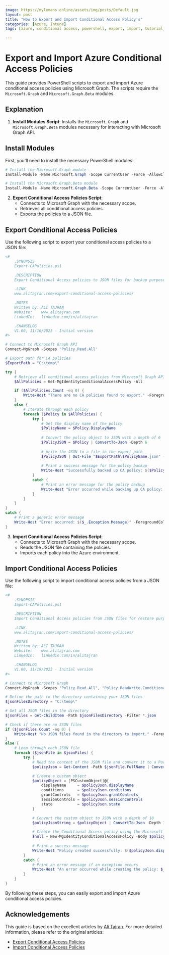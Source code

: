 ```yaml
---
image: https://mylemans.online/assets/img/posts/Default.jpg
layout: post
title: "How to Export and Import Conditional Access Policy's"
categories: [Azure, Intune]
tags: [azure, conditional access, powershell, export, import, tutorial, youtube]

---
```


# Export and Import Azure Conditional Access Policies

This guide provides PowerShell scripts to export and import Azure conditional access policies using Microsoft Graph. The scripts require the `Microsoft.Graph` and `Microsoft.Graph.Beta` modules.


## Explanation

1. **Install Modules Script**: Installs the `Microsoft.Graph` and `Microsoft.Graph.Beta` modules necessary for interacting with Microsoft Graph API.

## Install Modules

First, you'll need to install the necessary PowerShell modules:

```powershell
# Install the Microsoft.Graph module
Install-Module -Name Microsoft.Graph -Scope CurrentUser -Force -AllowClobber

# Install the Microsoft.Graph.Beta module
Install-Module -Name Microsoft.Graph.Beta -Scope CurrentUser -Force -AllowClobber
```


2. **Export Conditional Access Policies Script**:
   - Connects to Microsoft Graph with the necessary scope.
   - Retrieves all conditional access policies.
   - Exports the policies to a JSON file.
     
## Export Conditional Access Policies

Use the following script to export your conditional access policies to a JSON file:

```powershell
<#
    .SYNOPSIS
    Export-CAPolicies.ps1

    .DESCRIPTION
    Export Conditional Access policies to JSON files for backup purposes.

    .LINK
    www.alitajran.com/export-conditional-access-policies/

    .NOTES
    Written by: ALI TAJRAN
    Website:    www.alitajran.com
    LinkedIn:   linkedin.com/in/alitajran

    .CHANGELOG
    V1.00, 11/16/2023 - Initial version
#>

# Connect to Microsoft Graph API
Connect-MgGraph -Scopes 'Policy.Read.All'

# Export path for CA policies
$ExportPath = "C:\temp\"

try {
    # Retrieve all conditional access policies from Microsoft Graph API
    $AllPolicies = Get-MgIdentityConditionalAccessPolicy -All

    if ($AllPolicies.Count -eq 0) {
        Write-Host "There are no CA policies found to export." -ForegroundColor Yellow
    }
    else {
        # Iterate through each policy
        foreach ($Policy in $AllPolicies) {
            try {
                # Get the display name of the policy
                $PolicyName = $Policy.DisplayName
            
                # Convert the policy object to JSON with a depth of 6
                $PolicyJSON = $Policy | ConvertTo-Json -Depth 6
            
                # Write the JSON to a file in the export path
                $PolicyJSON | Out-File "$ExportPath\$PolicyName.json" -Force
            
                # Print a success message for the policy backup
                Write-Host "Successfully backed up CA policy: $($PolicyName)" -ForegroundColor Green
            }
            catch {
                # Print an error message for the policy backup
                Write-Host "Error occurred while backing up CA policy: $($Policy.DisplayName). $($_.Exception.Message)" -ForegroundColor Red
            }
        }
    }
}
catch {
    # Print a generic error message
    Write-Host "Error occurred: $($_.Exception.Message)" -ForegroundColor Red
}
```


3. **Import Conditional Access Policies Script**:
   - Connects to Microsoft Graph with the necessary scope.
   - Reads the JSON file containing the policies.
   - Imports each policy into the Azure environment.
  
## Import Conditional Access Policies

Use the following script to import conditional access policies from a JSON file:

```powershell
<#
    .SYNOPSIS
    Import-CAPolicies.ps1

    .DESCRIPTION
    Import Conditional Access policies from JSON files for restore purposes.

    .LINK
    www.alitajran.com/import-conditional-access-policies/

    .NOTES
    Written by: ALI TAJRAN
    Website:    www.alitajran.com
    LinkedIn:   linkedin.com/in/alitajran

    .CHANGELOG
    V1.00, 11/19/2023 - Initial version
#>

# Connect to Microsoft Graph
Connect-MgGraph -Scopes "Policy.Read.All", "Policy.ReadWrite.ConditionalAccess", "Application.Read.All"

# Define the path to the directory containing your JSON files
$jsonFilesDirectory = "C:\temp\"

# Get all JSON files in the directory
$jsonFiles = Get-ChildItem -Path $jsonFilesDirectory -Filter *.json

# Check if there are no JSON files
if ($jsonFiles.Count -eq 0) {
    Write-Host "No JSON files found in the directory to import." -ForegroundColor Yellow
}
else {
    # Loop through each JSON file
    foreach ($jsonFile in $jsonFiles) {
        try {
            # Read the content of the JSON file and convert it to a PowerShell object
            $policyJson = Get-Content -Path $jsonFile.FullName | ConvertFrom-Json

            # Create a custom object
            $policyObject = [PSCustomObject]@{
                displayName     = $policyJson.displayName
                conditions      = $policyJson.conditions
                grantControls   = $policyJson.grantControls
                sessionControls = $policyJson.sessionControls
                state           = $policyJson.state
            }

            # Convert the custom object to JSON with a depth of 10
            $policyJsonString = $policyObject | ConvertTo-Json -Depth 10

            # Create the Conditional Access policy using the Microsoft Graph API
            $null = New-MgIdentityConditionalAccessPolicy -Body $policyJsonString
        
            # Print a success message
            Write-Host "Policy created successfully: $($policyJson.displayName) " -ForegroundColor Green
        }
        catch {
            # Print an error message if an exception occurs
            Write-Host "An error occurred while creating the policy: $_" -ForegroundColor Red
        }
    }
}
```

By following these steps, you can easily export and import Azure conditional access policies.

## Acknowledgements

This guide is based on the excellent articles by [Ali Tajran](https://www.alitajran.com/about/). For more detailed information, please refer to the original articles:

- [Export Conditional Access Policies](https://www.alitajran.com/export-conditional-access-policies/)
- [Import Conditional Access Policies](https://www.alitajran.com/import-conditional-access-policies/)








